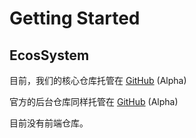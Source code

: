 # Getting Started

## EcosSystem

目前，我们的核心仓库托管在 [GitHub](https://github.com/kysolva/scadies-core) (Alpha)

官方的后台仓库同样托管在 [GitHub](https://github.com/kysolva/scadies-admin) (Alpha)

目前没有前端仓库。